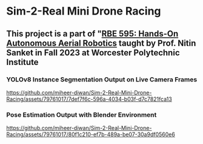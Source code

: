 # Sim-2-Real Mini Drone Racing

## This project is a part of "[RBE 595: Hands-On Autonomous Aerial Robotics](https://pear.wpi.edu/teaching/rbe595/fall2023.html) taught by Prof. Nitin Sanket in Fall 2023 at Worcester Polytechnic Institute

### YOLOv8 Instance Segmentation Output on Live Camera Frames
https://github.com/miheer-diwan/Sim-2-Real-Mini-Drone-Racing/assets/79761017/7def7f6c-596a-4034-b03f-d7c7821fca13

### Pose Estimation Output with Blender Environment
https://github.com/miheer-diwan/Sim-2-Real-Mini-Drone-Racing/assets/79761017/80f1c210-ef7b-489a-be07-30a9df0560e6

